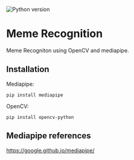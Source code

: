 ![Python version](https://img.shields.io/badge/Python-3.8-green?style=flat&logo=python)
# Meme Recognition
Meme Recogniton using OpenCV and mediapipe.
## Installation
Mediapipe:
```
pip install mediapipe
```
OpenCV:
```
pip install opencv-python
```
## Mediapipe references
https://google.github.io/mediapipe/